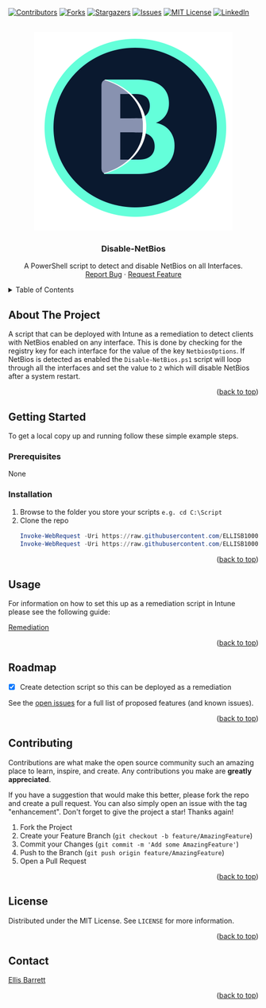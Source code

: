 <!-- Back to top link-->
<a name="readme-top"></a>

[![Contributors][contributors-shield]][contributors-url]
[![Forks][forks-shield]][forks-url]
[![Stargazers][stars-shield]][stars-url]
[![Issues][issues-shield]][issues-url]
[![MIT License][license-shield]][license-url]
[![LinkedIn][linkedin-shield]][linkedin-url]


<!-- PROJECT LOGO -->
<br />
<div align="center">
  <a href="https://github.com/ELLISB1000/Disable-NetBios">
    <img src="Public/logo.png" alt="Logo" width="400" height="400">
  </a>

<h3 align="center">Disable-NetBios</h3>

  <p align="center">
    A PowerShell script to detect and disable NetBios on all Interfaces.
    <br />
    <a href="https://github.com/ELLISB1000/Disable-NetBios/issues">Report Bug</a>
    ·
    <a href="https://github.com/ELLISB1000/Disable-NetBios/issues">Request Feature</a>
  </p>
</div>



<!-- TABLE OF CONTENTS -->
<details>
  <summary>Table of Contents</summary>
  <ol>
    <li>
      <a href="#about-the-project">About The Project</a>
    </li>
    <li>
      <a href="#getting-started">Getting Started</a>
      <ul>
        <li><a href="#prerequisites">Prerequisites</a></li>
        <li><a href="#installation">Installation</a></li>
      </ul>
    </li>
    <li><a href="#usage">Usage</a></li>
    <li><a href="#roadmap">Roadmap</a></li>
    <li><a href="#contributing">Contributing</a></li>
    <li><a href="#license">License</a></li>
    <li><a href="#contact">Contact</a></li>
    <li><a href="#acknowledgments">Acknowledgments</a></li>
  </ol>
</details>



<!-- ABOUT THE PROJECT -->
## About The Project

A script that can be deployed with Intune as a remediation to detect clients with NetBios enabled on any interface. This is done by checking for the registry key for each interface for the value of the key `NetbiosOptions`. If NetBios is detected as enabled the `Disable-NetBios.ps1` script will loop through all the interfaces and set the value to `2` which will disable NetBios after a system restart.

<p align="right">(<a href="#readme-top">back to top</a>)</p>


<!-- GETTING STARTED -->
## Getting Started

To get a local copy up and running follow these simple example steps.


### Prerequisites

None

### Installation

1. Browse to the folder you store your scripts `e.g. cd C:\Script`
2. Clone the repo
   ```powershell
   Invoke-WebRequest -Uri https://raw.githubusercontent.com/ELLISB1000/Disable-NetBios/main/Detect-NetBios.ps1 -OutFile .\Detect-NetBios.ps1
   Invoke-WebRequest -Uri https://raw.githubusercontent.com/ELLISB1000/Disable-NetBios/main/Disable-NetBios.ps1 -OutFile .\Disable-NetBios.ps1
   ```

<p align="right">(<a href="#readme-top">back to top</a>)</p>


<!-- USAGE EXAMPLES -->
## Usage

For information on how to set this up as a remediation script in Intune please see the following guide:

[Remediation](https://ellisbarrett.com/blog/Disable-NetBioss)

<p align="right">(<a href="#readme-top">back to top</a>)</p>


<!-- ROADMAP -->
## Roadmap

- [X] Create detection script so this can be deployed as a remediation

See the [open issues](https://github.com/ELLISB1000/Disable-NetBios/issues) for a full list of proposed features (and known issues).

<p align="right">(<a href="#readme-top">back to top</a>)</p>


<!-- CONTRIBUTING -->
## Contributing

Contributions are what make the open source community such an amazing place to learn, inspire, and create. Any contributions you make are **greatly appreciated**.

If you have a suggestion that would make this better, please fork the repo and create a pull request. You can also simply open an issue with the tag "enhancement".
Don't forget to give the project a star! Thanks again!

1. Fork the Project
2. Create your Feature Branch (`git checkout -b feature/AmazingFeature`)
3. Commit your Changes (`git commit -m 'Add some AmazingFeature'`)
4. Push to the Branch (`git push origin feature/AmazingFeature`)
5. Open a Pull Request

<p align="right">(<a href="#readme-top">back to top</a>)</p>


<!-- LICENSE -->
## License

Distributed under the MIT License. See `LICENSE` for more information.

<p align="right">(<a href="#readme-top">back to top</a>)</p>


<!-- CONTACT -->
## Contact

[Ellis Barrett](https://ellisbarrett.com)

<p align="right">(<a href="#readme-top">back to top</a>)</p>


<!-- MARKDOWN LINKS & IMAGES -->
<!-- https://www.markdownguide.org/basic-syntax/#reference-style-links -->
[contributors-shield]: https://img.shields.io/github/contributors/ELLISB1000/Disable-NetBios.svg?style=for-the-badge
[contributors-url]: https://github.com/ELLISB1000/Disable-NetBios/graphs/contributors
[forks-shield]: https://img.shields.io/github/forks/ELLISB1000/Disable-NetBios.svg?style=for-the-badge
[forks-url]: https://github.com/ELLISB1000/Disable-NetBios/network/members
[stars-shield]: https://img.shields.io/github/stars/ELLISB1000/Disable-NetBios.svg?style=for-the-badge
[stars-url]: https://github.com/ELLISB1000/Disable-NetBios/stargazers
[issues-shield]: https://img.shields.io/github/issues/ELLISB1000/Disable-NetBios.svg?style=for-the-badge
[issues-url]: https://github.com/ELLISB1000/Disable-NetBios/issues
[license-shield]: https://img.shields.io/github/license/ELLISB1000/Disable-NetBios.svg?style=for-the-badge
[license-url]: https://github.com/ELLISB1000/Disable-NetBios/blob/master/LICENSE.txt
[linkedin-shield]: https://img.shields.io/badge/-LinkedIn-black.svg?style=for-the-badge&logo=linkedin&colorB=555
[linkedin-url]: https://linkedin.com/in/ellis-barrett
